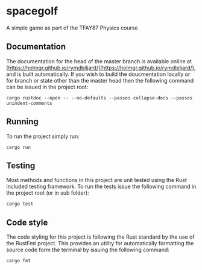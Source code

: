 # spacegolf
A simple game as part of the TFAY87 Physics course

## Documentation
The documentation for the head of the master branch is available online at
[https://holmgr.github.io/rymdbiljard/](https://holmgr.github.io/rymdbiljard/),
and is built automatically. If you wish to build the doucmentation locally or
for branch or state other than the master head then the following command
can be issued in the project root:

```
cargo rustdoc --open -- --no-defaults --passes collapse-docs --passes unindent-comments
```

## Running
To run the project simply run:

```
cargo run
```

## Testing
Most methods and functions in this project are unit tested using the Rust
included testing framework. To run the tests issue the following command in
the project root (or in sub folder):

```
cargo test
```

## Code style
The code styling for this project is following the Rust standard by the use
of the RustFmt project.
This provides an utility for automatically formatting the source code form the
terminal by issuing the following command:

```
cargo fmt
```
